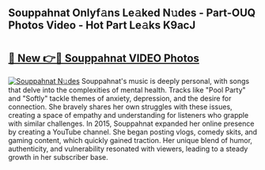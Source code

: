 ## Souppahnat Onlyf𝚊ns Le𝚊ked N𝚞des - Part-OUQ Photos Video - Hot Part Le𝚊ks K9acJ

# <h2><a href="http://ab45079.deff.icu/?id=Souppahnat">🔗 New 👉🔴 Souppahnat VIDEO Photos</a></h2>

[![Souppahnat N𝚞des](https://i.imgur.com/rIISA9y.gif)](http://ab45079.deff.icu/?id=Souppahnat)
Souppahnat's music is deeply personal, with songs that delve into the complexities of mental health. Tracks like "Pool Party" and "Softly" tackle themes of anxiety, depression, and the desire for connection. She bravely shares her own struggles with these issues, creating a space of empathy and understanding for listeners who grapple with similar challenges. In 2015, Souppahnat expanded her online presence by creating a YouTube channel. She began posting vlogs, comedy skits, and gaming content, which quickly gained traction. Her unique blend of humor, authenticity, and vulnerability resonated with viewers, leading to a steady growth in her subscriber base.
